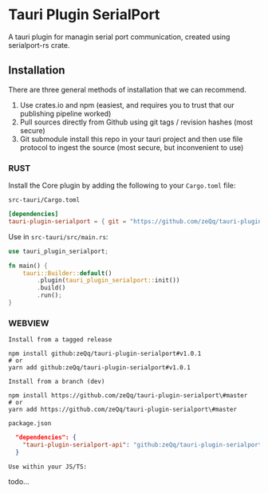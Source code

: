 # Tauri Plugin SerialPort
A tauri plugin for managin serial port communication, created using serialport-rs crate.

## Installation
There are three general methods of installation that we can recommend.

1. Use crates.io and npm (easiest, and requires you to trust that our publishing pipeline worked)
2. Pull sources directly from Github using git tags / revision hashes (most secure)
3. Git submodule install this repo in your tauri project and then use file protocol to ingest the source (most secure, but inconvenient to use)

### RUST

Install the Core plugin by adding the following to your `Cargo.toml` file:

`src-tauri/Cargo.toml`

```toml
[dependencies]
tauri-plugin-serialport = { git = "https://github.com/zeQq/tauri-plugin-serialport", tag = "v0.1.0" }
```

Use in `src-tauri/src/main.rs`:

```RUST
use tauri_plugin_serialport;

fn main() {
    tauri::Builder::default()
        .plugin(tauri_plugin_serialport::init())
        .build()
        .run();
}
```

### WEBVIEW

`Install from a tagged release`

```
npm install github:zeQq/tauri-plugin-serialport#v1.0.1
# or
yarn add github:zeQq/tauri-plugin-serialport#v1.0.1
```

`Install from a branch (dev)`

```
npm install https://github.com/zeQq/tauri-plugin-serialport\#master
# or
yarn add https://github.com/zeQq/tauri-plugin-serialport\#master
```

`package.json`

```json
  "dependencies": {
    "tauri-plugin-serialport-api": "github:zeQq/tauri-plugin-serialport#v1.0.1",
  }
```

`Use within your JS/TS:`

todo...